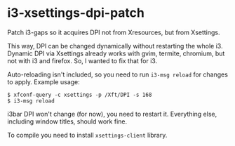 # i3-xsettings-dpi-patch

Patch i3-gaps so it acquires DPI not from Xresources, but from Xsettings.

This way, DPI can be changed dynamically without restarting the whole i3. Dynamic DPI via Xsettings already works with gvim, termite, chromium, but not with i3 and firefox. So, I wanted to fix that for i3.

Auto-reloading isn't included, so you need to run `i3-msg reload` for changes to apply. Example usage:
```shell
$ xfconf-query -c xsettings -p /Xft/DPI -s 168
$ i3-msg reload
```

i3bar DPI won't change (for now), you need to restart it. Everything else, including window titles, should work fine.

To compile you need to install `xsettings-client` library.
